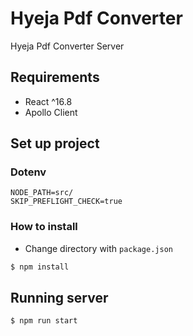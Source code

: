 # Hyeja Pdf Converter

Hyeja Pdf Converter Server

## Requirements

- React ^16.8
- Apollo Client

## Set up project

### Dotenv

```env
NODE_PATH=src/
SKIP_PREFLIGHT_CHECK=true
```

### How to install

- Change directory with `package.json`

```bash
$ npm install
```

## Running server

```bash
$ npm run start
```
